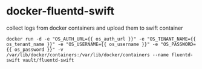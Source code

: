 # docker-fluentd-swift
collect logs from docker containers and upload them to swift container

    docker run -d -e "OS_AUTH_URL={{ os_auth_url }}" -e "OS_TENANT_NAME={{ os_tenant_name }}" -e "OS_USERNAME={{ os_username }}" -e "OS_PASSWORD={{ os_password }}" -v /var/lib/docker/containers:/var/lib/docker/containers --name fluentd-swift vault/fluentd-swift
